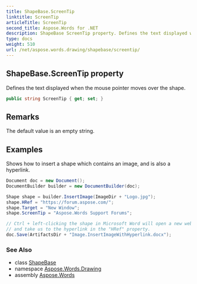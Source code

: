 ```yaml
---
title: ShapeBase.ScreenTip
linktitle: ScreenTip
articleTitle: ScreenTip
second_title: Aspose.Words for .NET
description: ShapeBase ScreenTip property. Defines the text displayed when the mouse pointer moves over the shape in C#.
type: docs
weight: 510
url: /net/aspose.words.drawing/shapebase/screentip/
---
```

## ShapeBase.ScreenTip property

Defines the text displayed when the mouse pointer moves over the shape.

```csharp
public string ScreenTip { get; set; }
```

## Remarks

The default value is an empty string.

## Examples

Shows how to insert a shape which contains an image, and is also a hyperlink.

```csharp
Document doc = new Document();
DocumentBuilder builder = new DocumentBuilder(doc);

Shape shape = builder.InsertImage(ImageDir + "Logo.jpg");
shape.HRef = "https://forum.aspose.com/";
shape.Target = "New Window";
shape.ScreenTip = "Aspose.Words Support Forums";

// Ctrl + left-clicking the shape in Microsoft Word will open a new web browser window
// and take us to the hyperlink in the "HRef" property.
doc.Save(ArtifactsDir + "Image.InsertImageWithHyperlink.docx");
```

### See Also

* class [ShapeBase](../)
* namespace [Aspose.Words.Drawing](../../../aspose.words.drawing/)
* assembly [Aspose.Words](../../../)
